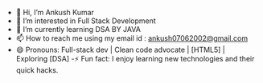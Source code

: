 - 👋 Hi, I’m Ankush Kumar
- 👀 I’m interested in Full Stack Development
- 🌱 I’m currently learning DSA BY JAVA
- 📫 How to reach me using my email id : ankush07062002@gmail.com
- 😄 Pronouns: Full-stack dev | Clean code advocate | [HTML5] | Exploring [DSA]
-⚡ Fun fact: I enjoy learning new technologies and their quick hacks.





<!---
ankush9065561556/ankush9065561556 is a ✨ special ✨ repository because its `README.md` (this file) appears on your GitHub profile.
You can click the Preview link to take a look at your changes.
--->
